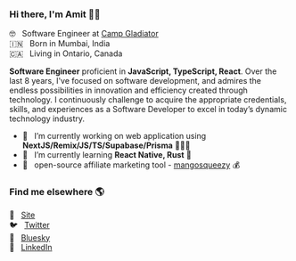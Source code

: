 ### Hi there, I'm Amit 👋🏽

🤓  &nbsp; Software Engineer at [Camp Gladiator](https://campgladiator.com/) <br>
🇮🇳  &nbsp; Born in Mumbai, India <br>
🇨🇦  &nbsp; Living in Ontario, Canada

**Software Engineer** proficient in **JavaScript, TypeScript, React**. Over the last 8 years, I've focused on software development, and admires the endless possibilities in innovation and efficiency created through technology. I continuously challenge to acquire the appropriate credentials, skills, and experiences as a Software Developer to excel in today’s dynamic technology industry.  

- 🔭  &nbsp; I’m currently working on web application using **NextJS/Remix/JS/TS/Supabase/Prisma** 👨🏽‍💻
- 🌱  &nbsp; I’m currently learning **React Native, Rust** 🦀
- 🥭  &nbsp; open-source affiliate marketing tool - [mangosqueezy](https://github.com/tapasomlabs/mangosqueezy) 💰

### Find me elsewhere 🌎

🚀  &nbsp; [Site](https://tapasom.ai/amit) <br>
🐦  &nbsp; [Twitter](https://twitter.com/amit_mirgal/) <br>
🦋  &nbsp; [Bluesky](https://bsky.app/profile/amirgal.bsky.social) <br>
💼  &nbsp; [LinkedIn](https://www.linkedin.com/in/amit-mirgal/)

